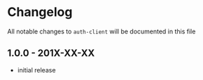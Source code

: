 # Changelog

All notable changes to `auth-client` will be documented in this file

## 1.0.0 - 201X-XX-XX

- initial release
